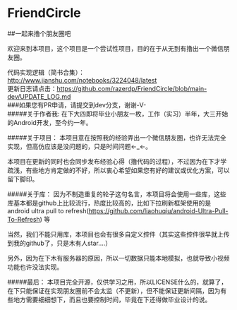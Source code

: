 # FriendCircle
##一起来撸个朋友圈吧

欢迎来到本项目，这个项目是一个尝试性项目，目的在于从无到有撸出一个微信朋友圈。</br>

代码实现逻辑（简书合集）：http://www.jianshu.com/notebooks/3224048/latest </br>
更新日志请点击：https://github.com/razerdp/FriendCircle/blob/main-dev/UPDATE_LOG.md
</br>
###如果您有PR申请，请提交到dev分支，谢谢-V-
</br>
#####关于作者我:
在下大四即将毕业小朋友一枚，工作（实习）半年，大三开始的Android开发，至今约一年。

#####关于项目：
本项目意在按照我的经验弄出一个微信朋友圈，也许无法完全实现，但高仿应该是没问题的，只是时间问题←_←。

本项目在更新的同时也会同步发布经验心得（撸代码的过程），不过因为在下才学疏浅，有些地方肯定做的不好，所以衷心希望如果您有好的建议或优化方案，可以留下脚印。

#####关于库：
因为不制造重复的轮子这句名言，本项目将会使用一些库，这些库基本都是github上比较流行，热度比较高的，比如下拉刷新框架使用的是android ultra pull to refresh(https://github.com/liaohuqiu/android-Ultra-Pull-To-Refresh) 等

当然，我们不能只用库，本项目也会有很多自定义控件（其实这些控件很早就上传到我的github了，只是木有人star....）

另外，因为在下木有服务器的原因，所以一切数据只能本地模拟，也就导致小视频功能也许没法实现。

#####最后：
本项目完全开源，仅供学习之用，所以LICENSE什么的，就算了，在下只能保证在实现朋友圈前不会太监（不更新），但不能保证更新间隔，因为有些地方需要细细想下，而且也要控制时间，毕竟在下还得做毕业设计的说。
